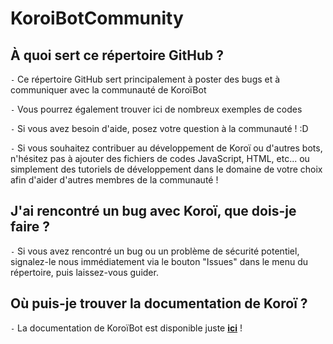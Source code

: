 # KoroiBotCommunity

## À quoi sert ce répertoire GitHub ?

`-` Ce répertoire GitHub sert principalement à poster des bugs et à communiquer avec la communauté de KoroïBot

`-` Vous pourrez également trouver ici de nombreux exemples de codes

`-` Si vous avez besoin d'aide, posez votre question à la communauté ! :D

`-` Si vous souhaitez contribuer au développement de Koroï ou d'autres bots, n'hésitez pas à ajouter des fichiers de codes JavaScript, HTML, etc... ou simplement des tutoriels de développement dans le domaine de votre choix afin d'aider d'autres membres de la communauté !


## J'ai rencontré un bug avec Koroï, que dois-je faire ?

`-` Si vous avez rencontré un bug ou un problème de sécurité potentiel, signalez-le nous immédiatement via le bouton "Issues" dans le menu du répertoire, puis laissez-vous guider.

## Où puis-je trouver la documentation de Koroï ?

`-` La documentation de KoroïBot est disponible juste **[ici](https://nyfos.gitbook.io/koroibot/)** !

